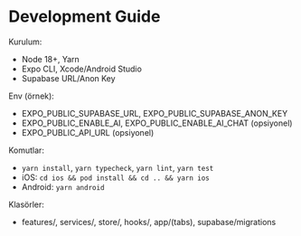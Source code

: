 # Development Guide

Kurulum:
- Node 18+, Yarn
- Expo CLI, Xcode/Android Studio
- Supabase URL/Anon Key

Env (örnek):
- EXPO_PUBLIC_SUPABASE_URL, EXPO_PUBLIC_SUPABASE_ANON_KEY
- EXPO_PUBLIC_ENABLE_AI, EXPO_PUBLIC_ENABLE_AI_CHAT (opsiyonel)
- EXPO_PUBLIC_API_URL (opsiyonel)

Komutlar:
- `yarn install`, `yarn typecheck`, `yarn lint`, `yarn test`
- iOS: `cd ios && pod install && cd .. && yarn ios`
- Android: `yarn android`

Klasörler:
- features/, services/, store/, hooks/, app/(tabs), supabase/migrations
